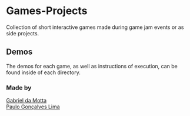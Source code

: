 # Games-Projects
Collection of short interactive games made during game jam events or as side projects.

## Demos
The demos for each game, as well as instructions of execution, can be found inside of each directory.

### Made by
[Gabriel da Motta](https://github.com/gabrieldamotta) </br>
[Paulo Gonçalves Lima](https://github.com/PauloGoncalvesLima)